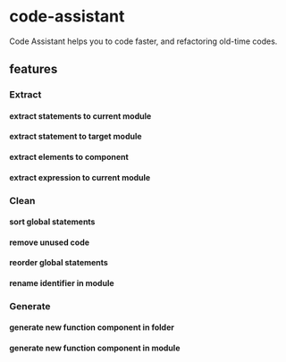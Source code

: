 # code-assistant

Code Assistant helps you to code faster, and refactoring old-time codes.

## features

### Extract

#### extract statements to current module

#### extract statement to target module

#### extract elements to component

#### extract expression to current module

### Clean

#### sort global statements

#### remove unused code

#### reorder global statements

#### rename identifier in module

### Generate

#### generate new function component in folder

#### generate new function component in module
